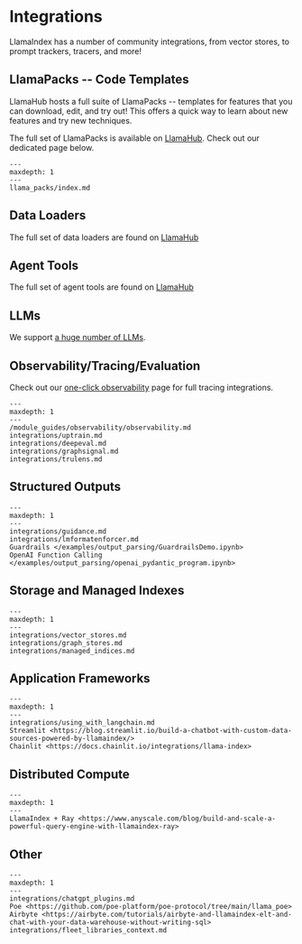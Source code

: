 # Integrations

LlamaIndex has a number of community integrations, from vector stores, to prompt trackers, tracers, and more!

## LlamaPacks -- Code Templates

LlamaHub hosts a full suite of LlamaPacks -- templates for features that you can download, edit, and try out! This offers a quick way to learn about new features and try new techniques.

The full set of LlamaPacks is available on [LlamaHub](https://llamahub.ai/). Check out our dedicated page below.

```{toctree}
---
maxdepth: 1
---
llama_packs/index.md
```

## Data Loaders

The full set of data loaders are found on [LlamaHub](https://llamahub.ai/)

## Agent Tools

The full set of agent tools are found on [LlamaHub](https://llamahub.ai/)

## LLMs

We support [a huge number of LLMs](../module_guides/models/llms/modules.md).

## Observability/Tracing/Evaluation

Check out our [one-click observability](../module_guides/observability/observability.md) page
for full tracing integrations.

```{toctree}
---
maxdepth: 1
---
/module_guides/observability/observability.md
integrations/uptrain.md
integrations/deepeval.md
integrations/graphsignal.md
integrations/trulens.md

```

## Structured Outputs

```{toctree}
---
maxdepth: 1
---
integrations/guidance.md
integrations/lmformatenforcer.md
Guardrails </examples/output_parsing/GuardrailsDemo.ipynb>
OpenAI Function Calling </examples/output_parsing/openai_pydantic_program.ipynb>
```

## Storage and Managed Indexes

```{toctree}
---
maxdepth: 1
---
integrations/vector_stores.md
integrations/graph_stores.md
integrations/managed_indices.md
```

## Application Frameworks

```{toctree}
---
maxdepth: 1
---
integrations/using_with_langchain.md
Streamlit <https://blog.streamlit.io/build-a-chatbot-with-custom-data-sources-powered-by-llamaindex/>
Chainlit <https://docs.chainlit.io/integrations/llama-index>
```

## Distributed Compute

```{toctree}
---
maxdepth: 1
---
LlamaIndex + Ray <https://www.anyscale.com/blog/build-and-scale-a-powerful-query-engine-with-llamaindex-ray>

```

## Other

```{toctree}
---
maxdepth: 1
---
integrations/chatgpt_plugins.md
Poe <https://github.com/poe-platform/poe-protocol/tree/main/llama_poe>
Airbyte <https://airbyte.com/tutorials/airbyte-and-llamaindex-elt-and-chat-with-your-data-warehouse-without-writing-sql>
integrations/fleet_libraries_context.md

```
